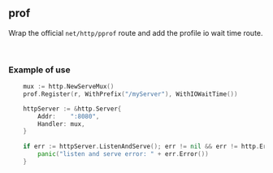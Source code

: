 ## prof

Wrap the official `net/http/pprof` route and add the profile io wait time route.

<br>

### Example of use

```go
	mux := http.NewServeMux()
    prof.Register(r, WithPrefix("/myServer"), WithIOWaitTime())

	httpServer := &http.Server{
		Addr:    ":8080",
		Handler: mux,
	}
	
    if err := httpServer.ListenAndServe(); err != nil && err != http.ErrServerClosed {
        panic("listen and serve error: " + err.Error())
    }
```
